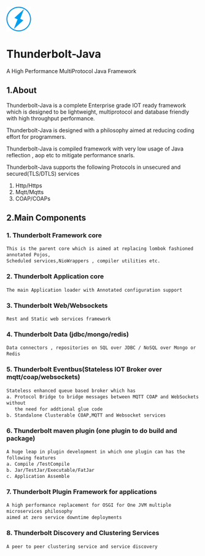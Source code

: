 ![Thunderbolt logo](/tblogosm.png "Thunderbolt")
# Thunderbolt-Java
A High Performance MultiProtocol Java Framework

## 1.About
  Thunderbolt-Java is a complete Enterprise grade IOT ready framework which is designed to be lightweight, multiprotocol and database friendly with high throughput performance. 
  
  Thunderbolt-Java is designed with a philosophy aimed at reducing coding effort for programmers.
  
  Thunderbolt-Java is compiled framework with very low usage of Java reflection , aop etc to mitigate performance snarls. 
  
  Thunderbolt-Java supports the following Protocols in unsecured and secured(TLS/DTLS) services
  
  1. Http/Https
  2. Mqtt/Mqtts
  3. COAP/COAPs

## 2.Main Components
### 1. Thunderbolt Framework core
    This is the parent core which is aimed at replacing lombok fashioned annotated Pojos,
    Scheduled services,NioWrappers , compiler utilities etc.
### 2. Thunderbolt Application core
    The main Application loader with Annotated configuration support
### 3. Thunderbolt Web/Websockets
    Rest and Static web services framework
### 4. Thunderbolt Data (jdbc/mongo/redis)
    Data connectors , repositories on SQL over JDBC / NoSQL over Mongo or Redis
### 5. Thunderbolt Eventbus(Stateless IOT Broker over mqtt/coap/websockets)
    Stateless enhanced queue based broker which has
    a. Protocol Bridge to bridge messages between MQTT COAP and WebSockets without 
	   the need for addtional glue code
    b. Standalone Clusterable COAP,MQTT and Websocket services
### 6. Thunderbolt maven plugin (one plugin to do build and package)
    A huge leap in plugin development in which one plugin can has the following features
    a. Compile /TestCompile
    b. Jar/TestJar/Executable/FatJar
    c. Application Assemble
### 7. Thunderbolt Plugin Framework for applications
	A high performance replacement for OSGI for One JVM multiple microservices philosophy
	aimed at zero service downtime deployments
### 8. Thunderbolt Discovery and Clustering Services 
	A peer to peer clustering service and service discovery

